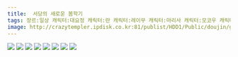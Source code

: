 ```yaml
---
title:  서당의 새로운 봄학기
tags: 장르:일상 캐릭터:대요정 캐릭터:란 캐릭터:레이무 캐릭터:마리사 캐릭터:모코우 캐릭터:삼요정 캐릭터:아야 캐릭터:유카리 캐릭터:첸 캐릭터:치르노 캐릭터:케이네 もや造 동방_웹코믹
image: http://crazytempler.ipdisk.co.kr:81/publist/HDD1/Public/doujin/ghap/5555/001.jpg
---
```

<img src="http://crazytempler.ipdisk.co.kr:81/publist/HDD1/Public/doujin/ghap/5555/001.jpg">
<img src="http://crazytempler.ipdisk.co.kr:81/publist/HDD1/Public/doujin/ghap/5555/002.jpg">
<img src="http://crazytempler.ipdisk.co.kr:81/publist/HDD1/Public/doujin/ghap/5555/003.jpg">
<img src="http://crazytempler.ipdisk.co.kr:81/publist/HDD1/Public/doujin/ghap/5555/004.jpg">
<img src="http://crazytempler.ipdisk.co.kr:81/publist/HDD1/Public/doujin/ghap/5555/005.jpg">
<img src="http://crazytempler.ipdisk.co.kr:81/publist/HDD1/Public/doujin/ghap/5555/006.jpg">
<img src="http://crazytempler.ipdisk.co.kr:81/publist/HDD1/Public/doujin/ghap/5555/007.jpg">
<img src="http://crazytempler.ipdisk.co.kr:81/publist/HDD1/Public/doujin/ghap/5555/008.jpg">

